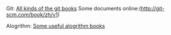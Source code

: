Git:
    [All kinds of the git books](/books/git)
    Some documents online:(http://git-scm.com/book/zh/v1)


Alogrithm:
    [Some useful alogrithm books](/books/alogrithm)
